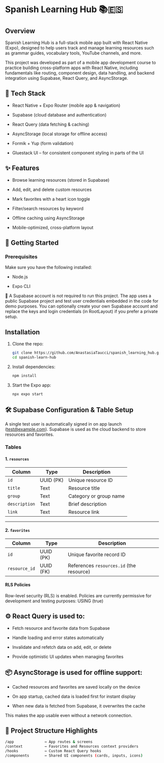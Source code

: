 # Spanish Learning Hub 📚🇪🇸

## Overview  
Spanish Learning Hub is a full-stack mobile app built with React Native (Expo), designed to help users track and manage learning resources such as grammar guides, vocabulary tools, YouTube channels, and more.

This project was developed as part of a mobile app development course to practice building cross-platform apps with React Native, including fundamentals like routing, component design, data handling, and backend integration using Supabase, React Query, and AsyncStorage.

## 🔧 Tech Stack
- React Native + Expo Router (mobile app & navigation)

- Supabase (cloud database and authentication)

- React Query (data fetching & caching)

- AsyncStorage (local storage for offline access)

- Formik + Yup (form validation)

- Gluestack UI – for consistent component styling in parts of the UI

## ✨ Features

- Browse learning resources (stored in Supabase)

- Add, edit, and delete custom resources

- Mark favorites with a heart icon toggle

- Filter/search resources by keyword

- Offline caching using AsyncStorage

- Mobile-optimized, cross-platform layout


## 🚀 Getting Started

### Prerequisites

Make sure you have the following installed:

- Node.js

- Expo CLI

🔐 A Supabase account is not required to run this project.
The app uses a public Supabase project and test user credentials embedded in the code for demo purposes.
You can optionally create your own Supabase account and replace the keys and login credentials (in RootLayout) if you prefer a private setup.


## Installation

1. Clone the repo:

   ```bash
   git clone https://github.com/AnastasiaTaucci/spanish_learning_hub.git
   cd spanish-learn-hub

2. Install dependencies:

   ```bash
   npm install

3. Start the Expo app:

   ```bash
   npx expo start
   
## 🛠 Supabase Configuration & Table Setup

A single test user is automatically signed in on app launch (test@example.com). Supabase is used as the cloud backend to store resources and favorites.

### Tables

#### 1. `resources`

| Column       | Type           | Description            |
|--------------|----------------|------------------------|
| `id`         | UUID (PK)      | Unique resource ID     |
| `title`      | Text           | Resource title         |
| `group`      | Text           | Category or group name |
| `description`| Text           | Brief description      |
| `link`       | Text           | Resource link          |

---

#### 2. `favorites`

| Column        | Type           | Description                              |
|---------------|----------------|------------------------------------------|
| `id`          | UUID (PK)      | Unique favorite record ID                |
| `resource_id` | UUID (FK)      | References `resources.id` (the resource) |


#### RLS Policies

Row-level security (RLS) is enabled. Policies are currently permissive for development and testing purposes: USING (true)

## ⚙️ React Query is used to:

- Fetch resource and favorite data from Supabase

- Handle loading and error states automatically

- Invalidate and refetch data on add, edit, or delete

- Provide optimistic UI updates when managing favorites


## 📦 AsyncStorage is used for offline support:

- Cached resources and favorites are saved locally on the device

- On app startup, cached data is loaded first for instant display

- When new data is fetched from Supabase, it overwrites the cache

This makes the app usable even without a network connection.


## 📁 Project Structure Highlights

   ```bash
   /app              → App routes & screens
   /context          → Favorites and Resources context providers
   /hooks            → Custom React Query hooks
   /components       → Shared UI components (cards, inputs, icons)

